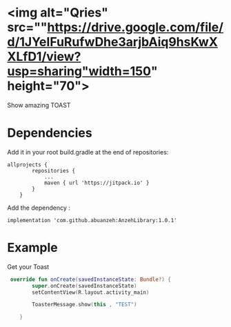 # <img alt="Qries" src=""https://drive.google.com/file/d/1JYeIFuRufwDhe3arjbAiq9hsKwXXLfD1/view?usp=sharing"width=150" height="70">
      
Show amazing TOAST
# Dependencies 
Add it in your root build.gradle at the end of repositories:
```
allprojects {
		repositories {
			...
			maven { url 'https://jitpack.io' }
		}
	}
```
Add the dependency :
```
implementation 'com.github.abuanzeh:AnzehLibrary:1.0.1'
```
# Example 

Get your Toast
``` kotlin 
 override fun onCreate(savedInstanceState: Bundle?) {
        super.onCreate(savedInstanceState)
        setContentView(R.layout.activity_main)

        ToasterMessage.show(this , "TEST")

    }
